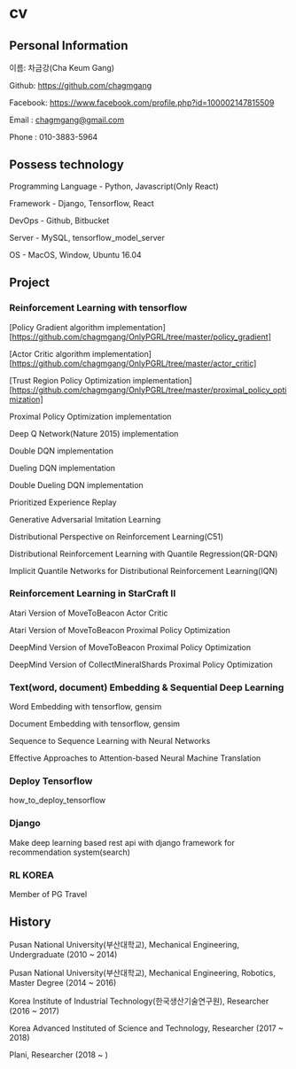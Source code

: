 # cv

## Personal Information

이름: 차금강(Cha Keum Gang)

Github: https://github.com/chagmgang

Facebook: https://www.facebook.com/profile.php?id=100002147815509

Email : chagmgang@gmail.com

Phone : 010-3883-5964

## Possess technology

Programming Language - Python, Javascript(Only React)

Framework - Django, Tensorflow, React

DevOps - Github, Bitbucket

Server - MySQL, tensorflow_model_server

OS - MacOS, Window, Ubuntu 16.04


## Project

### Reinforcement Learning with tensorflow

[Policy Gradient algorithm implementation][https://github.com/chagmgang/OnlyPGRL/tree/master/policy_gradient]

[Actor Critic algorithm implementation][https://github.com/chagmgang/OnlyPGRL/tree/master/actor_critic]

[Trust Region Policy Optimization implementation][https://github.com/chagmgang/OnlyPGRL/tree/master/proximal_policy_optimization]

Proximal Policy Optimization implementation

Deep Q Network(Nature 2015) implementation

Double DQN implementation

Dueling DQN implementation

Double Dueling DQN implementation

Prioritized Experience Replay

Generative Adversarial Imitation Learning

Distributional Perspective on Reinforcement Learning(C51)

Distributional Reinforcement Learning with Quantile Regression(QR-DQN)

Implicit Quantile Networks for Distributional Reinforcement Learning(IQN)

### Reinforcement Learning in StarCraft II

Atari Version of MoveToBeacon Actor Critic

Atari Version of MoveToBeacon Proximal Policy Optimization

DeepMind Version of MoveToBeacon Proximal Policy Optimization

DeepMind Version of CollectMineralShards Proximal Policy Optimization

### Text(word, document) Embedding & Sequential Deep Learning

Word Embedding with tensorflow, gensim

Document Embedding with tensorflow, gensim

Sequence to Sequence Learning with Neural Networks

Effective Approaches to Attention-based  Neural Machine Translation

### Deploy Tensorflow

how_to_deploy_tensorflow

### Django

Make deep learning based rest api with django framework for recommendation system(search)

### RL KOREA

Member of PG Travel 

## History

Pusan National University(부산대학교), Mechanical Engineering, Undergraduate              (2010 ~ 2014)

Pusan National University(부산대학교), Mechanical Engineering, Robotics, Master Degree    (2014 ~ 2016)

Korea Institute of Industrial Technology(한국생산기술연구원), Researcher                    (2016 ~ 2017)

Korea Advanced Instituted of Science and Technology, Researcher                        (2017 ~ 2018)

Plani, Researcher                                                                      (2018 ~ )
